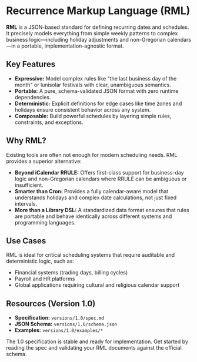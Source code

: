 # Recurrence Markup Language (RML)

**RML** is a JSON-based standard for defining recurring dates and schedules. It
precisely models everything from simple weekly patterns to complex business
logic—including holiday adjustments and non-Gregorian calendars—in a portable,
implementation-agnostic format.

## Key Features

- **Expressive:** Model complex rules like "the last business day of the month"
  or lunisolar festivals with clear, unambiguous semantics.
- **Portable:** A pure, schema-validated JSON format with zero runtime
  dependencies.
- **Deterministic:** Explicit definitions for edge cases like time zones and
  holidays ensure consistent behavior across any system.
- **Composable:** Build powerful schedules by layering simple rules,
  constraints, and exceptions.

## Why RML?

Existing tools are often not enough for modern scheduling needs. RML provides a
superior alternative:

- **Beyond iCalendar RRULE:** Offers first-class support for business-day logic
  and non-Gregorian calendars where RRULE can be ambiguous or insufficient.
- **Smarter than Cron:** Provides a fully calendar-aware model that understands
  holidays and complex date calculations, not just fixed intervals.
- **More than a Library DSL:** A standardized data format ensures that rules are
  portable and behave identically across different systems and programming
  languages.

## Use Cases

RML is ideal for critical scheduling systems that require auditable and
deterministic logic, such as:

- Financial systems (trading days, billing cycles)
- Payroll and HR platforms
- Global applications requiring cultural and religious calendar support

## Resources (Version 1.0)

- **Specification:** `versions/1.0/spec.md`
- **JSON Schema:** `versions/1.0/schema.json`
- **Examples:** `versions/1.0/examples/*`

The 1.0 specification is stable and ready for implementation. Get started by
reading the spec and validating your RML documents against the official schema.
